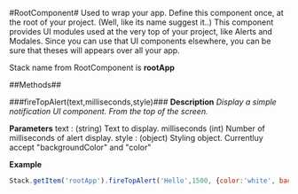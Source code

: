 #RootComponent#
Used to wrap your app. Define this component once, at the root of your project. (Well, like its name suggest it..)
This component provides UI modules used at the very top of your project, like Alerts and Modales. Since you can use that UI components elsewhere, you can be sure that theses will appears over all your app.

Stack name from RootComponent is **rootApp**

##Methods##


###fireTopAlert(text,milliseconds,style)###
**Description**
*Display a simple notification UI component. From the top of the screen.*

**Parameters**
text : (string) Text to display.
milliseconds (int) Number of milliseconds of alert display.
style : (object) Styling object. Currentluy accept "backgroundColor" and "color"

**Example**
```javascript
Stack.getItem('rootApp').fireTopAlert('Hello',1500, {color:'white', backgroundColor: 'green'});
```



